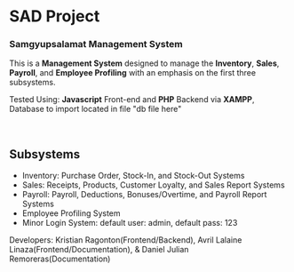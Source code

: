# SAD Project
### Samgyupsalamat Management System
This is a **Management System** designed to manage the **Inventory**, **Sales**, **Payroll**, and **Employee Profiling** with an emphasis on the first three subsystems.

Tested Using: **Javascript** Front-end and **PHP** Backend via **XAMPP**, Database to import located in file "db file here"

&nbsp;

## Subsystems

* Inventory: Purchase Order, Stock-In, and Stock-Out Systems
* Sales: Receipts, Products, Customer Loyalty, and Sales Report Systems
* Payroll: Payroll, Deductions, Bonuses/Overtime, and Payroll Report Systems
* Employee Profiling System
* Minor Login System: default user: admin, default pass: 123

Developers: Kristian Ragonton(Frontend/Backend), Avril Lalaine Linaza(Frontend/Documentation), & Daniel Julian Remoreras(Documentation)
